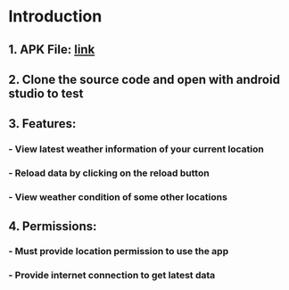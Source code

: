 # Introduction
## 1. APK File: [link](https://drive.google.com/drive/folders/1_5ab1PIcarNvmzNTF5aZLLL8EJpFX0v9?usp=drive_link)
## 2. Clone the source code and open with android studio to test
## 3. Features:
### - View latest weather information of your current location
### - Reload data by clicking on the reload button
### - View weather condition of some other locations
## 4. Permissions:
### - Must provide location permission to use the app
### - Provide internet connection to get latest data
